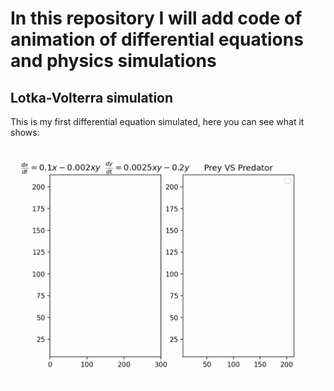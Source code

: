 # In this repository I will add code of animation of differential equations and physics simulations

## Lotka-Volterra simulation

This is my first differential equation simulated, here you can see what it shows:

![Lotka-Volterra simulation](LTKV.gif)
